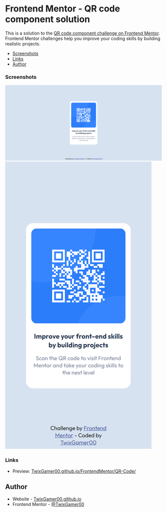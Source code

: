 # Frontend Mentor - QR code component solution

This is a solution to the [QR code component challenge on Frontend Mentor](https://www.frontendmentor.io/challenges/qr-code-component-iux_sIO_H). Frontend Mentor challenges help you improve your coding skills by building realistic projects.

- [Screenshots](#screenshot)
- [Links](#links)
- [Author](#author)

### Screenshots

![](../images/Screenshot-Desktop.png)
![](../images/Screenshot-Mobile.png)

### Links

- Preview: [TwixGamer00.github.io/FrontendMentor/QR-Code/](https://twixgamer00.github.io/FrontendMentor/QR-Code/)

## Author

- Website - [TwixGamer00.github.io](https://twixgamer00.github.io/)
- Frontend Mentor - [@TwixGamer00](https://www.frontendmentor.io/profile/TwixGamer00)
